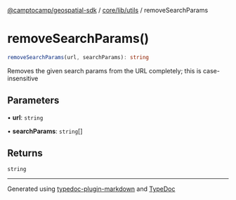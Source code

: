 [@camptocamp/geospatial-sdk](../../../../index.md) / [core/lib/utils](../index.md) / removeSearchParams

# removeSearchParams()

```ts
removeSearchParams(url, searchParams): string
```

Removes the given search params from the URL completely; this is case-insensitive

## Parameters

• **url**: `string`

• **searchParams**: `string`[]

## Returns

`string`

***

Generated using [typedoc-plugin-markdown](https://www.npmjs.com/package/typedoc-plugin-markdown) and [TypeDoc](https://typedoc.org/)
